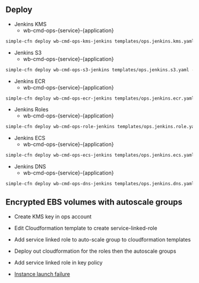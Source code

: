## Deploy

- Jenkins KMS
  - wb-cmd-ops-{service}-{application}
```bash
simple-cfn deploy wb-cmd-ops-kms-jenkins templates/ops.jenkins.kms.yaml --file=parameters/ops.jenkins.kms.yaml
```

- Jenkins S3
  - wb-cmd-ops-{service}-{application}
```bash
simple-cfn deploy wb-cmd-ops-s3-jenkins templates/ops.jenkins.s3.yaml --file=parameters/ops.jenkins.s3.yaml
```

- Jenkins ECR
  - wb-cmd-ops-{service}-{application}
```bash
simple-cfn deploy wb-cmd-ops-ecr-jenkins templates/ops.jenkins.ecr.yaml --file=parameters/ops.jenkins.ecr.yaml
```

- Jenkins Roles
  - wb-cmd-ops-{service}-{application}
```bash
simple-cfn deploy wb-cmd-ops-role-jenkins templates/ops.jenkins.role.yaml --file=parameters/ops.jenkins.role.yaml
```

- Jenkins ECS
  - wb-cmd-ops-{service}-{application}
```bash
simple-cfn deploy wb-cmd-ops-ecs-jenkins templates/ops.jenkins.ecs.yaml --file=parameters/ops.jenkins.ecs.yaml
``` 

- Jenkins DNS
  - wb-cmd-ops-{service}-{application}
```bash
simple-cfn deploy wb-cmd-ops-dns-jenkins templates/ops.jenkins.dns.yaml --file=parameters/ops.jenkins.dns.yaml
```

## Encrypted EBS volumes with autoscale groups
  
- Create KMS key in ops account

- Edit Cloudformation template to create service-linked-role

- Add service linked role to auto-scale group to cloudformation templates

- Deploy out cloudformation for the roles then the autoscale groups
  
- Add service linked role in key policy

- [Instance launch failure](https://docs.amazonaws.cn/en_us/autoscaling/ec2/userguide/ts-as-instancelaunchfailure.html#ts-as-instancelaunchfailure-12)

